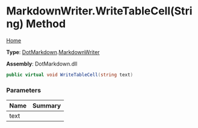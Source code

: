 # MarkdownWriter\.WriteTableCell\(String\) Method

[Home](../../../README.md)

**Type**: [DotMarkdown](../../README.md)\.[MarkdownWriter](../README.md)

**Assembly**: DotMarkdown\.dll

```csharp
public virtual void WriteTableCell(string text)
```

### Parameters

| Name | Summary |
| ---- | ------- |
| text | |

